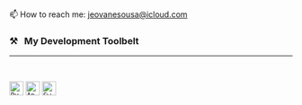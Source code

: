 
📫 How to reach me: <a href="mailto: jeovanesousa@icloud.com">jeovanesousa@icloud.com</a>

### ⚒&nbsp;&nbsp;&nbsp;My Development Toolbelt
<hr>
<br>
<p>
<code><img title="Python" height="25" src="https://upload.wikimedia.org/wikipedia/commons/thumb/c/c3/Python-logo-notext.svg/1869px-Python-logo-notext.svg.png"></code>
<code><img title="Apple" height="25" src="https://edrodrigues.com.br/wp-content/uploads/2020/07/historia-do-logotipo-da-apple-tudo-sobre-o-apple-logo-evolution-5.jpg"></code>
<code><img title="Swift" height="25" src="https://ih0.redbubble.net/image.415946483.7473/flat,1000x1000,075,f.u1.jpg"></code>


